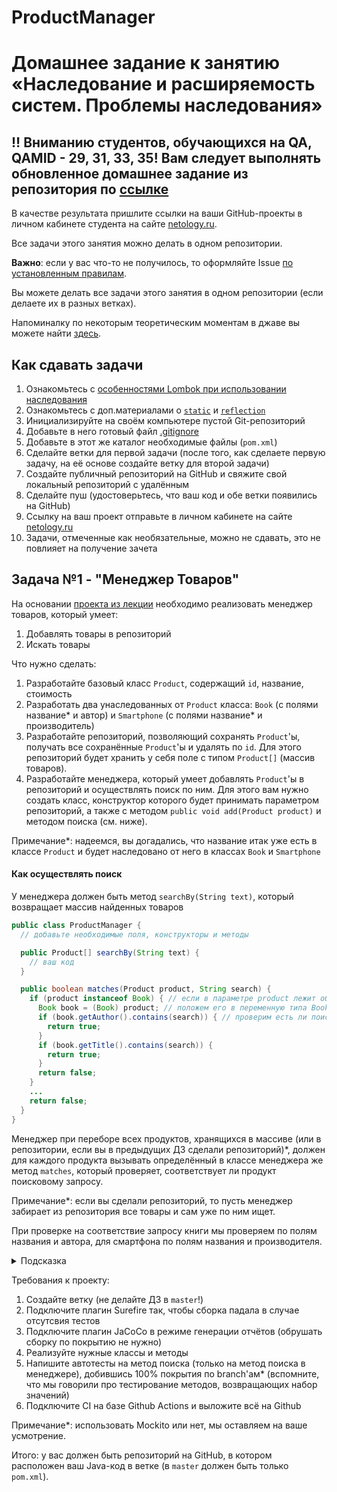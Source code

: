 # ProductManager

# Домашнее задание к занятию «Наследование и расширяемость систем. Проблемы наследования»

## :bangbang: Вниманию студентов, обучающихся на QA, QAMID - 29, 31, 33, 35! Вам следует выполнять обновленное домашнее задание из репозитория по [ссылке](https://github.com/netology-code/javaqa2-homeworks)


В качестве результата пришлите ссылки на ваши GitHub-проекты в личном кабинете студента на сайте [netology.ru](https://netology.ru).

Все задачи этого занятия можно делать в одном репозитории.

**Важно**: если у вас что-то не получилось, то оформляйте Issue [по установленным правилам](../report-requirements.md).

Вы можете делать все задачи этого занятия в одном репозитории (если делаете их в разных ветках).

Напоминалку по некоторым теоретическим моментам в джаве вы можете найти [здесь](../tips/tips.md).

## Как сдавать задачи

1. Ознакомьтесь с [особенностями Lombok при использовании наследования](../extra/lombok/inheritance.md)
1. Ознакомьтесь с доп.материалами о [`static`](../extra/static.md) и [`reflection`](../extra/reflection.md)
1. Инициализируйте на своём компьютере пустой Git-репозиторий
1. Добавьте в него готовый файл [.gitignore](../.gitignore)
1. Добавьте в этот же каталог необходимые файлы (`pom.xml`)
1. Сделайте ветки для первой задачи (после того, как сделаете первую задачу, на её основе создайте ветку для второй задачи)
1. Создайте публичный репозиторий на GitHub и свяжите свой локальный репозиторий с удалённым
1. Сделайте пуш (удостоверьтесь, что ваш код и обе ветки появились на GitHub)
1. Ссылку на ваш проект отправьте в личном кабинете на сайте [netology.ru](https://netology.ru)
1. Задачи, отмеченные как необязательные, можно не сдавать, это не повлияет на получение зачета

## Задача №1 - "Менеджер Товаров"

На основании [проекта из лекции](https://github.com/netology-code/javaqa-code/tree/master/3.5_inheritance/products) необходимо реализовать менеджер товаров, который умеет:

1. Добавлять товары в репозиторий
1. Искать товары

Что нужно сделать:
1. Разработайте базовый класс `Product`, содержащий `id`, название, стоимость
1. Разработать два унаследованных от `Product` класса: `Book` (с полями название* и автор) и `Smartphone` (с полями название* и производитель)
1. Разработайте репозиторий, позволяющий сохранять `Product`'ы, получать все сохранённые `Product`'ы и удалять по `id`. Для этого репозиторий будет хранить у себя поле с типом `Product[]` (массив товаров).
1. Разработайте менеджера, который умеет добавлять `Product`'ы в репозиторий и осуществлять поиск по ним. Для этого вам нужно создать класс, конструктор которого будет принимать параметром репозиторий, а также с методом `publiс void add(Product product)` и методом поиска (см. ниже).

Примечание*: надеемся, вы догадались, что название итак уже есть в классе `Product` и будет наследовано от него в классах `Book` и `Smartphone`

#### Как осуществлять поиск

У менеджера должен быть метод `searchBy(String text)`, который возвращает массив найденных товаров 

```java
public class ProductManager {
  // добавьте необходимые поля, конструкторы и методы

  public Product[] searchBy(String text) {
    // ваш код
  }

  public boolean matches(Product product, String search) {
    if (product instanceof Book) { // если в параметре product лежит объект класса Book
      Book book = (Book) product; // положем его в переменную типа Book чтобы пользоваться методами класса Book
      if (book.getAuthor().contains(search)) { // проверим есть ли поисковое слово в данных об авторе
        return true;
      }
      if (book.getTitle().contains(search)) {
        return true;
      }
      return false;
    }
    ...
    return false;
  }
}
```

Менеджер при переборе всех продуктов, хранящихся в массиве (или в репозитории, если вы в предыдущих ДЗ сделали репозиторий)*, должен для каждого продукта вызывать определённый в классе менеджера же метод `matches`, который проверяет, соответствует ли продукт поисковому запросу.

Примечание*: если вы сделали репозиторий, то пусть менеджер забирает из репозитория все товары и сам уже по ним ищет.

При проверке на соответствие запросу книги мы проверяем по полям названия и автора, для смартфона по полям названия и производителя.

<details>
  <summary>Подсказка</summary>
  
```java
public class ProductManager {
  // добавьте необходимые поля, конструкторы и методы

  public Product[] searcyBy(String text) {
    Product[] result = new Product[0];
    for (Product product: repository.findAll()) {
      if (matches(product, text)) {
        Product[] tmp = new Product[result.length + 1];
        // используйте System.arraycopy, чтобы скопировать всё из result в tmp
        tmp[tmp.length - 1] = product;
        result = tmp;
      }
    }
    return result;
  }

  public boolean matches(Product product, String search) {
    // ваш код
  }
}
```
</details>

Требования к проекту:
1. Создайте ветку (не делайте ДЗ в `master`!)
1. Подключите плагин Surefire так, чтобы сборка падала в случае отсутсвия тестов
1. Подключите плагин JaCoCo в режиме генерации отчётов (обрушать сборку по покрытию не нужно)
1. Реализуйте нужные классы и методы
1. Напишите автотесты на метод поиска (только на метод поиска в менеджере), добившись 100% покрытия по branch'ам* (вспомните, что мы говорили про тестирование методов, возвращающих набор значений)
1. Подключите CI на базе Github Actions и выложите всё на Github

Примечание*: использовать Mockito или нет, мы оставляем на ваше усмотрение.

Итого: у вас должен быть репозиторий на GitHub, в котором расположен ваш Java-код в ветке (в `master` должен быть только `pom.xml`).
